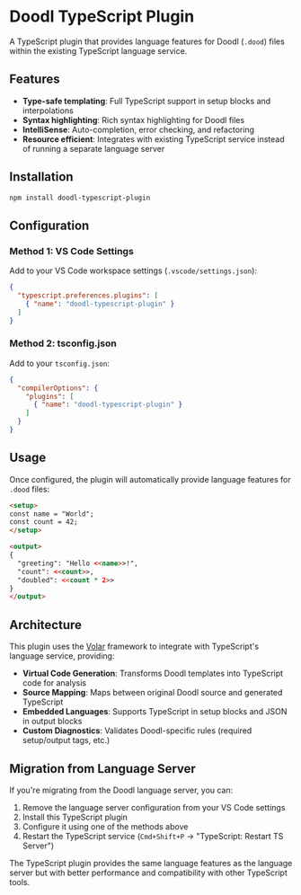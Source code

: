 # Doodl TypeScript Plugin

A TypeScript plugin that provides language features for Doodl (`.dood`) files within the existing TypeScript language service.

## Features

- **Type-safe templating**: Full TypeScript support in setup blocks and interpolations
- **Syntax highlighting**: Rich syntax highlighting for Doodl files
- **IntelliSense**: Auto-completion, error checking, and refactoring
- **Resource efficient**: Integrates with existing TypeScript service instead of running a separate language server

## Installation

```bash
npm install doodl-typescript-plugin
```

## Configuration

### Method 1: VS Code Settings

Add to your VS Code workspace settings (`.vscode/settings.json`):

```json
{
  "typescript.preferences.plugins": [
    { "name": "doodl-typescript-plugin" }
  ]
}
```

### Method 2: tsconfig.json

Add to your `tsconfig.json`:

```json
{
  "compilerOptions": {
    "plugins": [
      { "name": "doodl-typescript-plugin" }
    ]
  }
}
```

## Usage

Once configured, the plugin will automatically provide language features for `.dood` files:

```html
<setup>
const name = "World";
const count = 42;
</setup>

<output>
{
  "greeting": "Hello <<name>>!",
  "count": <<count>>,
  "doubled": <<count * 2>>
}
</output>
```

## Architecture

This plugin uses the [Volar](https://volarjs.dev) framework to integrate with TypeScript's language service, providing:

- **Virtual Code Generation**: Transforms Doodl templates into TypeScript code for analysis
- **Source Mapping**: Maps between original Doodl source and generated TypeScript
- **Embedded Languages**: Supports TypeScript in setup blocks and JSON in output blocks
- **Custom Diagnostics**: Validates Doodl-specific rules (required setup/output tags, etc.)

## Migration from Language Server

If you're migrating from the Doodl language server, you can:

1. Remove the language server configuration from your VS Code settings
2. Install this TypeScript plugin
3. Configure it using one of the methods above
4. Restart the TypeScript service (`Cmd+Shift+P` → "TypeScript: Restart TS Server")

The TypeScript plugin provides the same language features as the language server but with better performance and compatibility with other TypeScript tools.